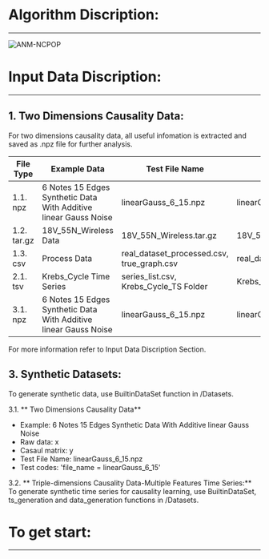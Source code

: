 # Algorithm Discription:<br>
-----------------------------------------------------------------------------------------------------------------------------------------------------------------------
![ANM-NCPOP](/images/logo.png)

# Input Data Discription:<br>
-----------------------------------------------------------------------------------------------------------------------------------------------------------------------

## 1. Two Dimensions Causality Data:<br>

For two dimensions causality data, all useful infomation is extracted and saved as .npz file for further analysis.<br>

| File Type      | Example Data                                                    | Test File Name                             | File Name              |
| -------------- | --------------------------------------------------------------- | ------------------------------------------ | ---------------------- |
| 1.1. npz       | 6 Notes 15 Edges Synthetic Data With Additive linear Gauss Noise| linearGauss_6_15.npz                       | linearGauss_6_15       |
| 1.2. tar.gz    | 18V_55N_Wireless Data                                           | 18V_55N_Wireless.tar.gz                    | 18V_55N_Wireless       |
| 1.3. csv       | Process Data                                                    | real_dataset_processed.csv, true_graph.csv | real_dataset_processed |
| 2.1. tsv       | Krebs_Cycle Time Series                                         | series_list.csv, Krebs_Cycle_TS Folder     | Krebs_Cycle            | 
| 3.1. npz       | 6 Notes 15 Edges Synthetic Data With Additive linear Gauss Noise| linearGauss_6_15.npz                       | linearGauss_6_15       |

For more information refer to Input Data Discription Section.

## 3. Synthetic Datasets:<br>
To generate synthetic data, use BuiltinDataSet function in /Datasets.<br>

3.1. ** Two Dimensions Causality Data**<br>
- Example: 6 Notes 15 Edges Synthetic Data With Additive linear Gauss Noise<br>
- Raw data: x<br>
- Casaul matrix: y<br>
- Test File Name: linearGauss_6_15.npz<br>
- Test codes: 'file_name = linearGauss_6_15'<br>

3.2. ** Triple-dimensions Causality Data-Multiple Features Time Series:**<br>
To generate synthetic time series for causality learning, use BuiltinDataSet, ts_generation and data_generation functions in /Datasets.<br>

# To get start:<br>
-----------------------------------------------------------------------------------------------------------------------------------------------------------------------

